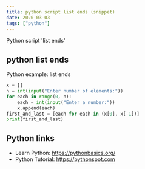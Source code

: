 ```yaml
---
title: python script list ends (snippet)
date: 2020-03-03
tags: ["python"]
---
```

Python script 'list ends'


## python list ends

Python example: list ends

```python
x = []
n = int(input("Enter number of elements:"))
for each in range(0, n):
    each = int(input("Enter a number:"))
    x.append(each)
first_and_last = [each for each in (x[0], x[-1])]
print(first_and_last)

```

## Python links

- Learn Python: https://pythonbasics.org/
- Python Tutorial: https://pythonspot.com
